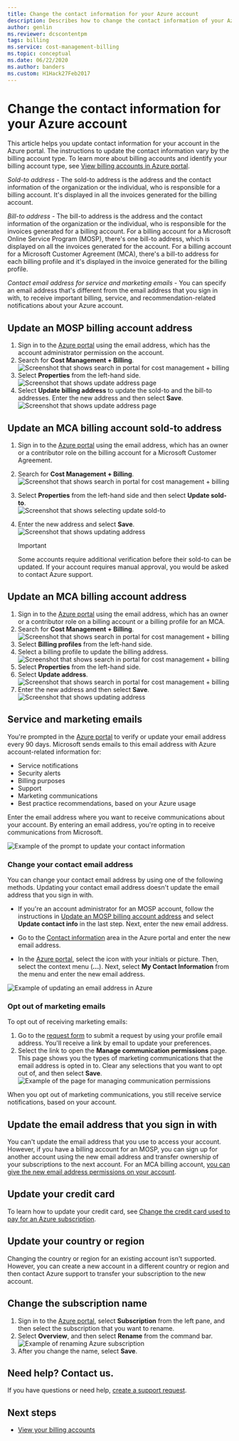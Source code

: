 ```yaml
---
title: Change the contact information for your Azure account
description: Describes how to change the contact information of your Azure administrative account
author: genlin
ms.reviewer: dcscontentpm
tags: billing
ms.service: cost-management-billing
ms.topic: conceptual
ms.date: 06/22/2020
ms.author: banders
ms.custom: H1Hack27Feb2017
---
```

# Change the contact information for your Azure account

This article helps you update contact information for your account in the Azure portal. The instructions to update the contact information vary by the billing account type. To learn more about billing accounts and identify your billing account type, see [View billing accounts in Azure portal](view-all-accounts.md).

*Sold-to address* - The sold-to address is the address and the contact information of the organization or the individual, who is responsible for a billing account. It's displayed in all the invoices generated for the billing account.

*Bill-to address* - The bill-to address is the address and the contact information of the organization or the individual, who is responsible for the invoices generated for a billing account. For a billing account for a Microsoft Online Service Program (MOSP), there's one bill-to address, which is displayed on all the invoices generated for the account. For a billing account for a Microsoft Customer Agreement (MCA), there's a bill-to address for each billing profile and it's displayed in the invoice generated for the billing profile.

*Contact email address for service and marketing emails* - You can specify an email address that's different from the email address that you sign in with, to receive important billing, service, and recommendation-related notifications about your Azure account.  

## Update an MOSP billing account address

1. Sign in to the [Azure portal](https://portal.azure.com/) using the email address, which has the account administrator permission on the account.
1. Search for **Cost Management + Billing**.  
    ![Screenshot that shows search in portal for cost management + billing](./media/change-azure-account-profile/search-cmb.png)
1. Select **Properties** from the left-hand side.  
    ![Screenshot that shows update address page](./media/change-azure-account-profile/update-contact-information-select-properties.png)
1. Select **Update billing address** to update the sold-to and the bill-to addresses. Enter the new address and then select **Save**.  
    ![Screenshot that shows update address page](./media/change-azure-account-profile/update-contact-information-mosp.png)

## Update an MCA billing account sold-to address

1. Sign in to the [Azure portal](https://portal.azure.com/) using the email address, which has an owner or a contributor role on the billing account for a Microsoft Customer Agreement.
1. Search for **Cost Management + Billing**.  
    ![Screenshot that shows search in portal for cost management + billing](./media/change-azure-account-profile/search-cmb.png)
1. Select **Properties** from the left-hand side and then select **Update sold-to**.  
    ![Screenshot that shows selecting update sold-to](./media/change-azure-account-profile/update-sold-to-list-properties-mca.png)
1. Enter the new address and select **Save**.  
    ![Screenshot that shows updating address](./media/change-azure-account-profile/update-sold-to-save-mca.png)

    > [!IMPORTANT]
    > Some accounts require additional verification before their sold-to can be updated. If your account requires manual approval, you would be asked to contact Azure support.

## Update an MCA billing account address

1. Sign in to the [Azure portal](https://portal.azure.com/) using the email address, which has an owner or a contributor role on a billing account or a billing profile for an MCA.
1. Search for **Cost Management + Billing**.  
    ![Screenshot that shows search in portal for cost management + billing](./media/change-azure-account-profile/search-cmb.png)
1. Select **Billing profiles** from the left-hand side.
1. Select a billing profile to update the billing address.  
    ![Screenshot that shows search in portal for cost management + billing](./media/change-azure-account-profile/update-bill-to-list-profiles-mca.png)
1. Select **Properties** from the left-hand side.
1. Select **Update address**.  
    ![Screenshot that shows search in portal for cost management + billing](./media/change-azure-account-profile/update-bill-to-list-properties-mca.png)
1. Enter the new address and then select **Save**.  
    ![Screenshot that shows updating address](./media/change-azure-account-profile/update-bill-to-save-mca.png)

## Service and marketing emails

You're prompted in the [Azure portal](https://portal.azure.com) to verify or update your email address every 90 days. Microsoft sends emails to this email address with Azure account-related information for:

- Service notifications
- Security alerts
- Billing purposes
- Support
- Marketing communications
- Best practice recommendations, based on your Azure usage

Enter the email address where you want to receive communications about your account. By entering an email address, you're opting in to receive communications from Microsoft.

![Example of the prompt to update your contact information](./media/change-azure-account-profile/update-contact-information.png)

### Change your contact email address

You can change your contact email address by using one of the following methods. Updating your contact email address doesn't update the email address that you sign in with.

* If you're an account administrator for an MOSP account, follow the instructions in [Update an MOSP billing account address](#update-an-mosp-billing-account-address) and select **Update contact info** in the last step. Next, enter the new email address.

* Go to the [Contact information](https://portal.azure.com/#blade/HubsExtension/ContactInfoBlade) area in the Azure portal and enter the new email address. 

* In the [Azure portal](https://portal.azure.com/#blade/HubsExtension/ContactInfoBlade), select the icon with your initials or picture. Then, select the context menu (**...**). Next, select **My Contact Information** from the menu and enter the new email address.

![Example of updating an email address in Azure](./media/change-azure-account-profile/azure-contact-information.png)

### Opt out of marketing emails

To opt out of receiving marketing emails:

1. Go to the [request form](https://account.microsoft.com/profile/permissions-link-request) to submit a request by using your profile email address. You'll receive a link by email to update your preferences.
1. Select the link to open the **Manage communication permissions** page. This page shows you the types of marketing communications that the email address is opted in to. Clear any selections that you want to opt out of, and then select **Save**.  
    ![Example of the page for managing communication permissions](./media/change-azure-account-profile/manage-communication-permissions.png)

When you opt out of marketing communications, you still receive service notifications, based on your account.

## Update the email address that you sign in with

You can't update the email address that you use to access your account. However, if you have a billing account for an MOSP, you can sign up for another account using the new email address and transfer ownership of your subscriptions to the next account. For an MCA billing account, [you can give the new email address permissions on your account](understand-mca-roles.md#manage-billing-roles-in-the-azure-portal).

## Update your credit card

To learn how to update your credit card, see [Change the credit card used to pay for an Azure subscription](change-credit-card.md).

## Update your country or region

Changing the country or region for an existing account isn't supported. However, you can create a new account in a different country or region and then contact Azure support to transfer your subscription to the new account.

## Change the subscription name

1. Sign in to the [Azure portal](https://portal.azure.com), select **Subscription** from the left pane, and then select the subscription that you want to rename.
1. Select **Overview**, and then select **Rename** from the command bar.  
    ![Example of renaming Azure subscription](./media/change-azure-account-profile/rename-sub.png)
1. After you change the name, select **Save**.

## Need help? Contact us.

If you have questions or need help, [create a support request](https://go.microsoft.com/fwlink/?linkid=2083458).

## Next steps

- [View your billing accounts](view-all-accounts.md)
